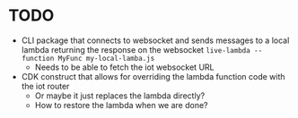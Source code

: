 # TODO

- CLI package that connects to websocket and sends messages to a local lambda returning the response on the websocket
  `live-lambda --function MyFunc my-local-lamba.js`
  - Needs to be able to fetch the iot websocket URL
- CDK construct that allows for overriding the lambda function code with the iot router
  - Or maybe it just replaces the lambda directly?
  - How to restore the lambda when we are done?
